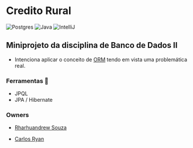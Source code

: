 #  Credito Rural

![Postgres](https://img.shields.io/badge/postgres-%23316192.svg?style=for-the-badge&logo=postgresql&logoColor=white)
![Java](https://img.shields.io/badge/java-%23ED8B00.svg?style=for-the-badge&logo=openjdk&logoColor=white)
![IntelliJ](https://img.shields.io/badge/IntelliJ_IDEA-000000.svg?style=for-the-badge&logo=intellij-idea&logoColor=white)


## Miniprojeto da disciplina de Banco de Dados II
* Intenciona aplicar o conceito de [ORM](https://kenzie.com.br/blog/orm/) tendo em vista uma problemática real.

### Ferramentas 🔨

* JPQL
* JPA / Hibernate

### Owners

* [Rharhuandrew Souza]()

* [Carlos Ryan]()
